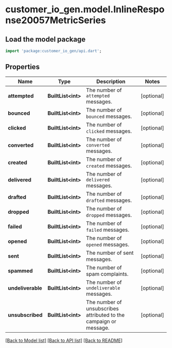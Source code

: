 # customer_io_gen.model.InlineResponse20057MetricSeries

## Load the model package
```dart
import 'package:customer_io_gen/api.dart';
```

## Properties
Name | Type | Description | Notes
------------ | ------------- | ------------- | -------------
**attempted** | **BuiltList&lt;int&gt;** | The number of `attempted` messages. | [optional] 
**bounced** | **BuiltList&lt;int&gt;** | The number of `bounced` messages. | [optional] 
**clicked** | **BuiltList&lt;int&gt;** | The number of `clicked` messages. | [optional] 
**converted** | **BuiltList&lt;int&gt;** | The number of `converted` messages. | [optional] 
**created** | **BuiltList&lt;int&gt;** | The number of `created` messages. | [optional] 
**delivered** | **BuiltList&lt;int&gt;** | The number of `delivered` messages. | [optional] 
**drafted** | **BuiltList&lt;int&gt;** | The number of `drafted` messages. | [optional] 
**dropped** | **BuiltList&lt;int&gt;** | The number of `dropped` messages. | [optional] 
**failed** | **BuiltList&lt;int&gt;** | The number of `failed` messages. | [optional] 
**opened** | **BuiltList&lt;int&gt;** | The number of `opened` messages. | [optional] 
**sent** | **BuiltList&lt;int&gt;** | The number of sent messages. | [optional] 
**spammed** | **BuiltList&lt;int&gt;** | The number of spam complaints. | [optional] 
**undeliverable** | **BuiltList&lt;int&gt;** | The number of `undeliverable` messages. | [optional] 
**unsubscribed** | **BuiltList&lt;int&gt;** | The number of unsubscribes attributed to the campaign or message. | [optional] 

[[Back to Model list]](../README.md#documentation-for-models) [[Back to API list]](../README.md#documentation-for-api-endpoints) [[Back to README]](../README.md)


